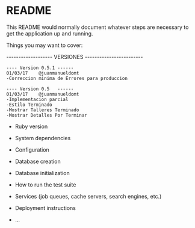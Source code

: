 # README

This README would normally document whatever steps are necessary to get the
application up and running.

Things you may want to cover:

------------------- VERSIONES ------------------------

    ---- Version 0.5.1 ------
    01/03/17    @juanmanueldomt
    -Correccion minima de Errores para produccion

    ---- Version 0.5   ------
    01/03/17    @juanmanueldomt
    -Implementacion parcial
    -Estilo Terminado
    -Mostrar Talleres Terminado
    -Mostrar Detalles Por Terminar  

* Ruby version

* System dependencies

* Configuration

* Database creation

* Database initialization

* How to run the test suite

* Services (job queues, cache servers, search engines, etc.)

* Deployment instructions

* ...

